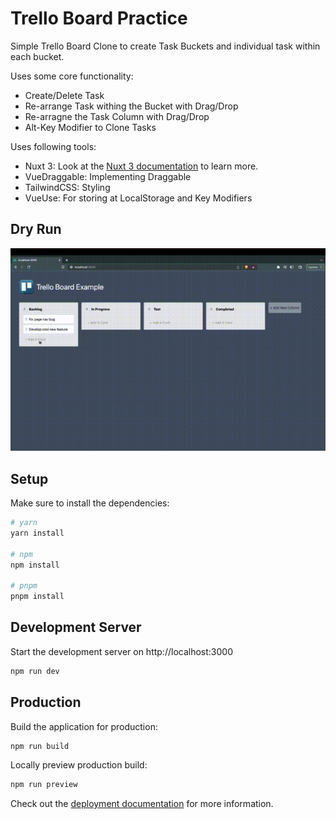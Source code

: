# Trello Board Practice

Simple Trello Board Clone to create Task Buckets and individual task within each bucket.

Uses some core functionality:

- Create/Delete Task
- Re-arrange Task withing the Bucket with Drag/Drop
- Re-arragne the Task Column with Drag/Drop
- Alt-Key Modifier to Clone Tasks

Uses following tools:

- Nuxt 3: Look at the [Nuxt 3 documentation](https://nuxt.com/docs/getting-started/introduction) to learn more.
- VueDraggable: Implementing Draggable
- TailwindCSS: Styling
- VueUse: For storing at LocalStorage and Key Modifiers

## Dry Run

![Dry Run GIF](https://github.com/prashulstha/trello-board-clone/blob/f6658bd2a74ae8ba19199063c99b7d26659e2f45/assets/Trello%20Board%20Dry%20Run.gif?raw=true)

## Setup

Make sure to install the dependencies:

```bash
# yarn
yarn install

# npm
npm install

# pnpm
pnpm install
```

## Development Server

Start the development server on http://localhost:3000

```bash
npm run dev
```

## Production

Build the application for production:

```bash
npm run build
```

Locally preview production build:

```bash
npm run preview
```

Check out the [deployment documentation](https://nuxt.com/docs/getting-started/deployment) for more information.
